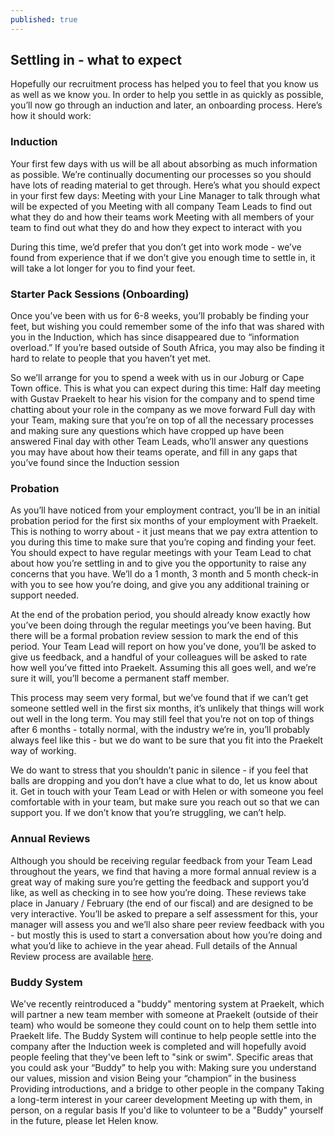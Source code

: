 ```yaml
---
published: true
---
```



## Settling in - what to expect

Hopefully our recruitment process has helped you to feel that you know us as well as we know you. In order to help you settle in as quickly as possible, you’ll now go through an induction and later, an onboarding process. Here’s how it should work:

### Induction

Your first few days with us will be all about absorbing as much information as possible. We’re continually documenting our processes so you should have lots of reading material to get through. Here’s what you should expect in your first few days:
Meeting with your Line Manager to talk through what will be expected of you
Meeting with all company Team Leads to find out what they do and how their teams work
Meeting with all members of your team to find out what they do and how they expect to interact with you

During this time, we’d prefer that you don’t get into work mode - we’ve found from experience that if we don’t give you enough time to settle in, it will take a lot longer for you to find your feet.

### Starter Pack Sessions (Onboarding)
Once you’ve been with us for 6-8 weeks, you’ll probably be finding your feet, but wishing you could remember some of the info that was shared with you in the Induction, which has since disappeared due to “information overload.” If you’re based outside of South Africa, you may also be finding it hard to relate to people that you haven’t yet met.

So we’ll arrange for you to spend a week with us in our Joburg or Cape Town office. This is what you can expect during this time:
Half day meeting with Gustav Praekelt to hear his vision for the company and to spend time chatting about your role in the company as we move forward
Full day with your Team, making sure that you’re on top of all the necessary processes and making sure any questions which have cropped up have been answered
Final day with other Team Leads, who’ll answer any questions you may have about how their teams operate, and fill in any gaps that you’ve found since the Induction session


### Probation
As you’ll have noticed from your employment contract, you’ll be in an initial probation period for the first six months of your employment with Praekelt. This is nothing to worry about - it just means that we pay extra attention to you during this time to make sure that you’re coping and finding your feet. You should expect to have regular meetings with your Team Lead to chat about how you’re settling in and to give you the opportunity to raise any concerns that you have. We’ll do a 1 month, 3 month and 5 month check-in with you to see how you’re doing, and give you any additional training or support needed.

At the end of the probation period, you should already know exactly how you’ve been doing through the regular meetings you’ve been having. But there will be a formal probation review session to mark the end of this period. Your Team Lead will report on how you’ve done, you’ll be asked to give us feedback, and a handful of your colleagues will be asked to rate how well you’ve fitted into Praekelt. Assuming this all goes well, and we’re sure it will, you’ll become a permanent staff member.

This process may seem very formal, but we’ve found that if we can’t get someone settled well in the first six months, it’s unlikely that things will work out well in the long term. You may still feel that you’re not on top of things after 6 months - totally normal, with the industry we’re in, you’ll probably always feel like this - but we do want to be sure that you fit into the Praekelt way of working.

We do want to stress that you shouldn’t panic in silence - if you feel that balls are dropping and you don’t have a clue what to do, let us know about it. Get in touch with your Team Lead or with Helen or with someone you feel comfortable with in your team, but make sure you reach out so that we can support you. If we don’t know that you’re struggling, we can’t help. 

### Annual Reviews
Although you should be receiving regular feedback from your Team Lead throughout the years, we find that having a more formal annual review is a great way of making sure you’re getting the feedback and support you’d like, as well as checking in to see how you’re doing. These reviews take place in January / February (the end of our fiscal) and are designed to be very interactive. You’ll be asked to prepare a self assessment for this, your manager will assess you and we’ll also share peer review feedback with you - but mostly this is used to start a conversation about how you’re doing and what you’d like to achieve in the year ahead. Full details of the Annual Review process are available [here](https://docs.google.com/document/d/1doRGny6K5f8pjv68rt5QMYT3NnXwa2h_k_6N4RTgRPE/edit#heading=h.8zes2imnrh99). 

### Buddy System
We've recently reintroduced a "buddy" mentoring system at Praekelt, which will partner a new team member with someone at Praekelt (outside of their team) who would be someone they could count on to help them settle into Praekelt life. The Buddy System will continue to help people settle into the company after the Induction week is completed and will hopefully avoid people feeling that they've been left to "sink or swim".
Specific areas that you could ask your “Buddy” to help you with:
Making sure you understand our values, mission and vision
Being your “champion” in the business
Providing introductions, and a bridge to other people in the company
Taking a long-term interest in your career development 
Meeting up with them, in person, on a regular basis
If you'd like to volunteer to be a "Buddy" yourself in the future, please let Helen know.
